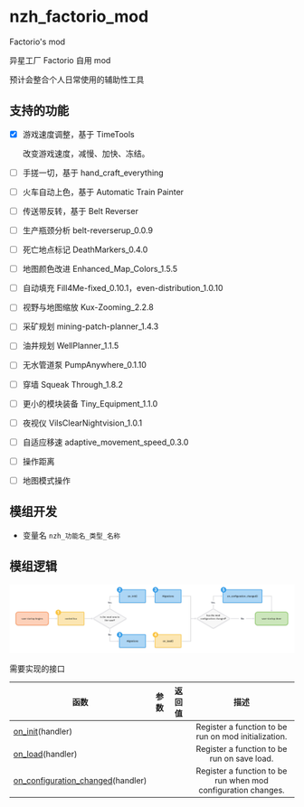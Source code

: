 # nzh_factorio_mod
Factorio's mod

异星工厂 Factorio 自用 mod

预计会整合个人日常使用的辅助性工具

## 支持的功能

- [x] 游戏速度调整，基于 TimeTools
  
  改变游戏速度，减慢、加快、冻结。

- [ ] 手搓一切，基于 hand_craft_everything

- [ ] 火车自动上色，基于 Automatic Train Painter

- [ ] 传送带反转，基于 Belt Reverser
- [ ] 生产瓶颈分析 belt-reverserup_0.0.9
- [ ] 死亡地点标记 DeathMarkers_0.4.0
- [ ] 地图颜色改进 Enhanced_Map_Colors_1.5.5
- [ ] 自动填充 Fill4Me-fixed_0.10.1，even-distribution_1.0.10
- [ ] 视野与地图缩放 Kux-Zooming_2.2.8
- [ ] 采矿规划 mining-patch-planner_1.4.3
- [ ] 油井规划 WellPlanner_1.1.5
- [ ] 无水管道泵 PumpAnywhere_0.1.10
- [ ] 穿墙 Squeak Through_1.8.2
- [ ] 更小的模块装备 Tiny_Equipment_1.1.0
- [ ] 夜视仪 VilsClearNightvision_1.0.1
- [ ] 自适应移速 adaptive_movement_speed_0.3.0
- [ ] 操作距离
- [ ] 地图模式操作


## 模组开发

- 变量名
  `nzh_功能名_类型_名称`

## 模组逻辑

![control-stage](./.README.assets/control-stage.png)



需要实现的接口

| 函数                                                         | 参数 | 返回值 |                             描述                             |
| ------------------------------------------------------------ | ---- | ------ | :----------------------------------------------------------: |
| [on_init](https://lua-api.factorio.com/latest/LuaBootstrap.html#LuaBootstrap.on_init)(handler) |      |        |     Register a function to be run on mod initialization.     |
| [on_load](https://lua-api.factorio.com/latest/LuaBootstrap.html#LuaBootstrap.on_load)(handler) |      |        |         Register a function to be run on save load.          |
| [on_configuration_changed](https://lua-api.factorio.com/latest/LuaBootstrap.html#LuaBootstrap.on_configuration_changed)(handler) |      |        | Register a function to be run when mod configuration changes. |
